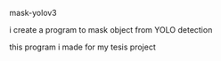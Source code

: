 mask-yolov3

i create a program to mask object from YOLO detection

this program i made for my tesis project